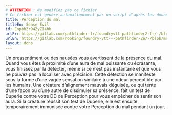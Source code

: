 ```yaml
---
# ATTENTION : Ne modifiez pas ce fichier
# Ce fichier est généré automatiquement par un script d'après les données du module Foundry VTT officiel et de sa traduction
title: Perception du mal
titleEn: Sense Evil
id: EnpbhZr94ZyZI4hb
urlFr: https://gitlab.com/pathfinder-fr/foundryvtt-pathfinder2-fr/-/blob/master/data/feats/EnpbhZr94ZyZI4hb.htm
urlEn: https://gitlab.com/hooking/foundry-vtt---pathfinder-2e/-/blob/master/packs/data/feats.db/sense-evil.json
layout: dons
---
```

Un pressentiment ou des nausées vous avertissent de la présence du mal. Quand vous êtes à proximité d’une aura de mal puissante ou écrasante, vous finissez par la détecter, même si ce n’est pas instantané et que vous ne pouvez pas la localiser avec précision. Cette détection se manifeste sous la forme d’une vague sensation similaire à une odeur perceptible par les humains. Une créature d’alignement mauvais déguisée, ou qui tente d’une façon ou d’une autre de dissimuler sa présence, fait un test de Duperie contre votre DD de Perception pour vous empêcher de sentir son aura. Si la créature réussit son test de Duperie, elle est ensuite temporairement immunisée contre votre Perception du mal pendant un jour.
